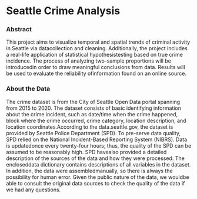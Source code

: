 # Seattle Crime Analysis

### Abstract
This project aims to visualize temporal and spatial trends of criminal activity in Seattle via datacollection and cleaning. Additionally, the project includes a real-life application of statistical hypothesistesting based on true crime incidence. The process of analyzing two-sample proportions will be introducedin order to draw meaningful conclusions from data. Results will be used to evaluate the reliability ofinformation found on an online source.

### About the Data
The  crime  dataset  is  from  the  City  of  Seattle  Open  Data  portal  spanning  from  2015  to  2020.   The dataset consists of basic identifying information about the crime incident, such as date/time when the crime happened, block where the crime occurred, crime category, location description, and location coordinates.According to the data.seattle.gov, the dataset is provided by Seattle Police Department (SPD). To pre-serve data quality, SPD relied on the National Incident-Based Reporting System (NIBRS). Data is updatedonce every twenty-four hours; thus, the quality of the SPD can be assumed to be reasonably high.  SPD havealso provided a detailed description of the sources of the data and how they were processed.  The encloseddata dictionary contains descriptions of all variables in the dataset.  In addition, the data were assembledmanually, so there is always the possibility for human error.  Given the public nature of the data, we wouldbe able to consult the original data sources to check the quality of the data if we had any questions. 

